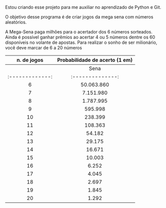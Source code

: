 Estou criando esse projeto para me auxiliar no aprendizado de Python e Git.

O objetivo desse programa é de criar jogos da mega sena com números aleatórios.

A Mega-Sena paga milhões para o acertador dos 6 números sorteados. Ainda é possível ganhar prêmios ao acertar 4 ou 5 números dentre os 60 disponíveis no volante de a​postas. Para realizar o sonho de ser milionário, você deve marcar de 6 a 20 números

| n. de jogos | Probabilidade de acerto (1 em)    |
|:-------------:|:-----------------------------------:|
|             | Sena         |  Quina    | Quadra |
|:-------------:|:--------------:|:-----------:|:--------:|
| 6           | 50.063.860   | 154.518   | 2.332  |
| 7           | 7.151.980    | 44.981    | 1.038  |
| 8           | 1.787.995    | 17.192    | 539    |
| 9           | 595.998      | 7.791     | 312    |
| 10          | 238.399      | 3.973     | 195    |
| 11          | 108.363      | 2.211     | 129    |
| 12          | 54.182       | 1.317     | 90     |
| 13          | 29.175       | 828       | 65     |
| 14          | 16.671       | 544       | 48     |
| 15          | 10.003       | 370       | 37     |
| 16          | 6.252        | 260       | 29     |
| 17          | 4.045        | 188       | 23     |
| 18          | 2.697        | 139       | 19     |
| 19          | 1.845        | 105       | 16     |
| 20          | 1.292        | 81        | 13     |